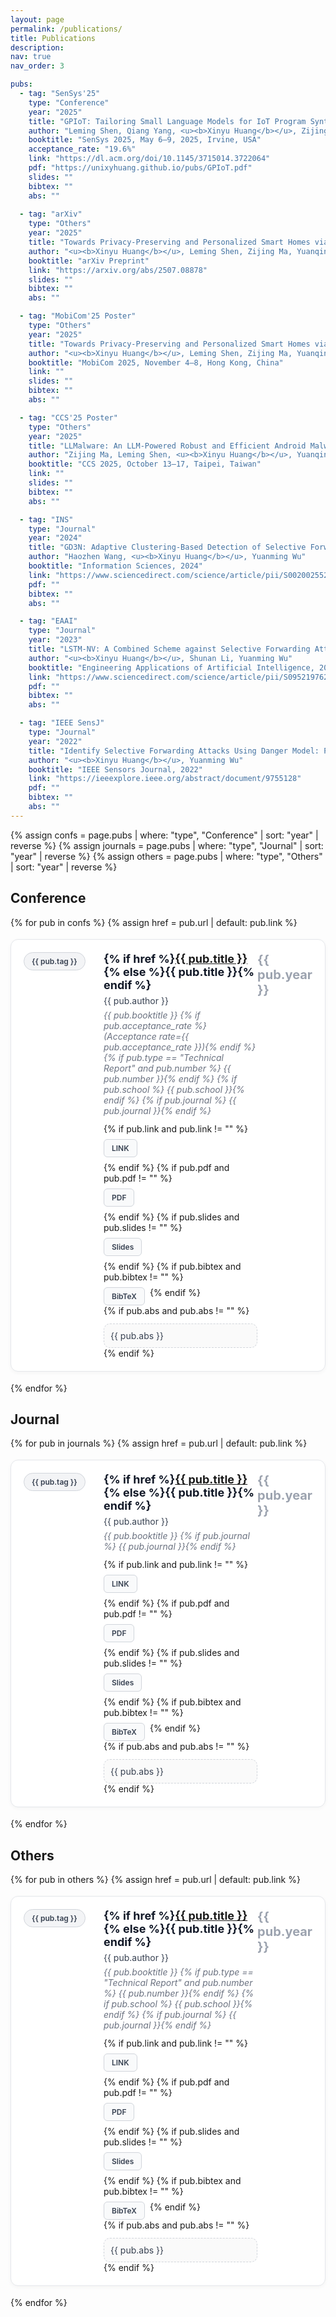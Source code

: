 ```yaml
---
layout: page
permalink: /publications/
title: Publications
description:
nav: true
nav_order: 3

pubs:
  - tag: "SenSys'25"
    type: "Conference"
    year: "2025"
    title: "GPIoT: Tailoring Small Language Models for IoT Program Synthesis and Development"
    author: "Leming Shen, Qiang Yang, <u><b>Xinyu Huang</b></u>, Zijing Ma, Yuanqing Zheng"
    booktitle: "SenSys 2025, May 6–9, 2025, Irvine, USA"
    acceptance_rate: "19.6%"
    link: "https://dl.acm.org/doi/10.1145/3715014.3722064"
    pdf: "https://unixyhuang.github.io/pubs/GPIoT.pdf"
    slides: ""
    bibtex: ""
    abs: ""
    
  - tag: "arXiv"
    type: "Others"
    year: "2025"
    title: "Towards Privacy-Preserving and Personalized Smart Homes via Tailored Small Language Models"
    author: "<u><b>Xinyu Huang</b></u>, Leming Shen, Zijing Ma, Yuanqing Zheng"
    booktitle: "arXiv Preprint"
    link: "https://arxiv.org/abs/2507.08878"
    slides: ""
    bibtex: ""
    abs: ""

  - tag: "MobiCom'25 Poster"
    type: "Others"
    year: "2025"
    title: "Towards Privacy-Preserving and Personalized Smart Homes via Tailored Small Language Models"
    author: "<u><b>Xinyu Huang</b></u>, Leming Shen, Zijing Ma, Yuanqing Zheng"
    booktitle: "MobiCom 2025, November 4–8, Hong Kong, China"
    link: ""
    slides: ""
    bibtex: ""
    abs: ""

  - tag: "CCS'25 Poster"
    type: "Others"
    year: "2025"
    title: "LLMalware: An LLM-Powered Robust and Efficient Android Malware Detection Framework"
    author: "Zijing Ma, Leming Shen, <u><b>Xinyu Huang</b></u>, Yuanqing Zheng"
    booktitle: "CCS 2025, October 13–17, Taipei, Taiwan"
    link: ""
    slides: ""
    bibtex: ""
    abs: ""

  - tag: "INS"
    type: "Journal"
    year: "2024"
    title: "GD3N: Adaptive Clustering-Based Detection of Selective Forwarding Attacks in WSNs under Variable Harsh Environments"
    author: "Haozhen Wang, <u><b>Xinyu Huang</b></u>, Yuanming Wu"
    booktitle: "Information Sciences, 2024"
    link: "https://www.sciencedirect.com/science/article/pii/S0020025524002883"
    pdf: ""
    bibtex: ""
    abs: ""

  - tag: "EAAI"
    type: "Journal"
    year: "2023"
    title: "LSTM-NV: A Combined Scheme against Selective Forwarding Attack in Event-Driven Wireless Sensor Networks under Harsh Environments"
    author: "<u><b>Xinyu Huang</b></u>, Shunan Li, Yuanming Wu"
    booktitle: "Engineering Applications of Artificial Intelligence, 2023"
    link: "https://www.sciencedirect.com/science/article/pii/S0952197623006255"
    pdf: ""
    bibtex: ""
    abs: ""

  - tag: "IEEE SensJ"
    type: "Journal"
    year: "2022"
    title: "Identify Selective Forwarding Attacks Using Danger Model: Promote the Detection Accuracy in Wireless Sensor Networks"
    author: "<u><b>Xinyu Huang</b></u>, Yuanming Wu"
    booktitle: "IEEE Sensors Journal, 2022"
    link: "https://ieeexplore.ieee.org/abstract/document/9755128"
    pdf: ""
    bibtex: ""
    abs: ""
---
```


<style>
.pub-card{
  display:grid;
  grid-template-columns: 110px 1fr 70px;
  gap:18px;
  padding:20px;
  margin:18px 0;
  border:1px solid #e5e7eb;
  border-radius:12px;
  background:#ffffff;
  box-shadow:0 2px 6px rgba(0,0,0,0.04);
}
.pub-left{display:flex;align-items:flex-start}
.pub-pill{
  background:#f3f4f6;
  border:1px solid #d1d5db;
  color:#374151;
  border-radius:999px;
  padding:6px 12px;
  font-size:12px;
  font-weight:600;
}
.pub-title{margin:0 0 6px;font-size:18px;font-weight:700;color:#111827}
.pub-authors{margin:4px 0;color:#374151}
.pub-venue{margin:6px 0 12px;color:#6b7280;font-size:14px;font-style:italic}
.pub-btns{display:flex;gap:8px;margin:6px 0 0;flex-wrap:wrap}
.pub-btn{
  border:1px solid #d1d5db;
  background:#f9fafb;
  color:#374151;
  padding:6px 12px;
  border-radius:6px;
  font-size:12px;
  font-weight:600;
  text-decoration:none;
}
.pub-btn:hover{background:#f3f4f6}
.pub-abs{border:1px dashed #d1d5db;border-radius:10px;padding:10px;margin-top:12px;background:#fafafa;color:#374151;font-size:14px}
.pub-year{grid-column:3;grid-row:1;color:#9ca3af;font-weight:700;font-size:20px;justify-self:end}
@media (max-width:800px){
  .pub-card{grid-template-columns:90px 1fr}
  .pub-year{display:none}
}
.section-title{margin-top:28px}
</style>

{% assign confs = page.pubs | where: "type", "Conference" | sort: "year" | reverse %}
{% assign journals = page.pubs | where: "type", "Journal" | sort: "year" | reverse %}
{% assign others = page.pubs | where: "type", "Others" | sort: "year" | reverse %}

## Conference

{% for pub in confs %}
{% assign href = pub.url | default: pub.link %}
<article class="pub-card">
  <div class="pub-left"><span class="pub-pill">{{ pub.tag }}</span></div>
  <div>
    <h2 class="pub-title">{% if href %}<a href="{{ href }}">{{ pub.title }}</a>{% else %}{{ pub.title }}{% endif %}</h2>
    <div class="pub-authors">{{ pub.author }}</div>
    <div class="pub-venue">
      {{ pub.booktitle }}
      {% if pub.acceptance_rate %}(Acceptance rate={{ pub.acceptance_rate }}){% endif %}
      {% if pub.type == "Technical Report" and pub.number %} {{ pub.number }}{% endif %}
      {% if pub.school %} {{ pub.school }}{% endif %}
      {% if pub.journal %} {{ pub.journal }}{% endif %}
    </div>
    <div class="pub-btns">
      {% if pub.link and pub.link != "" %}<a class="pub-btn" href="{{ pub.link }}">LINK</a>{% endif %}
      {% if pub.pdf and pub.pdf != "" %}<a class="pub-btn" href="{{ pub.pdf }}">PDF</a>{% endif %}
      {% if pub.slides and pub.slides != "" %}<a class="pub-btn" href="{{ pub.slides }}">Slides</a>{% endif %}
      {% if pub.bibtex and pub.bibtex != "" %}<a class="pub-btn" href="{{ pub.bibtex }}">BibTeX</a>{% endif %}
    </div>
    {% if pub.abs and pub.abs != "" %}<div class="pub-abs">{{ pub.abs }}</div>{% endif %}
  </div>
  <div class="pub-year">{{ pub.year }}</div>
</article>
{% endfor %}

## Journal

{% for pub in journals %}
{% assign href = pub.url | default: pub.link %}
<article class="pub-card">
  <div class="pub-left"><span class="pub-pill">{{ pub.tag }}</span></div>
  <div>
    <h2 class="pub-title">{% if href %}<a href="{{ href }}">{{ pub.title }}</a>{% else %}{{ pub.title }}{% endif %}</h2>
    <div class="pub-authors">{{ pub.author }}</div>
    <div class="pub-venue">
      {{ pub.booktitle }}
      {% if pub.journal %} {{ pub.journal }}{% endif %}
    </div>
    <div class="pub-btns">
      {% if pub.link and pub.link != "" %}<a class="pub-btn" href="{{ pub.link }}">LINK</a>{% endif %}
      {% if pub.pdf and pub.pdf != "" %}<a class="pub-btn" href="{{ pub.pdf }}">PDF</a>{% endif %}
      {% if pub.slides and pub.slides != "" %}<a class="pub-btn" href="{{ pub.slides }}">Slides</a>{% endif %}
      {% if pub.bibtex and pub.bibtex != "" %}<a class="pub-btn" href="{{ pub.bibtex }}">BibTeX</a>{% endif %}
    </div>
    {% if pub.abs and pub.abs != "" %}<div class="pub-abs">{{ pub.abs }}</div>{% endif %}
  </div>
  <div class="pub-year">{{ pub.year }}</div>
</article>
{% endfor %}

## Others

{% for pub in others %}
{% assign href = pub.url | default: pub.link %}
<article class="pub-card">
  <div class="pub-left"><span class="pub-pill">{{ pub.tag }}</span></div>
  <div>
    <h2 class="pub-title">{% if href %}<a href="{{ href }}">{{ pub.title }}</a>{% else %}{{ pub.title }}{% endif %}</h2>
    <div class="pub-authors">{{ pub.author }}</div>
    <div class="pub-venue">
      {{ pub.booktitle }}
      {% if pub.type == "Technical Report" and pub.number %} {{ pub.number }}{% endif %}
      {% if pub.school %} {{ pub.school }}{% endif %}
      {% if pub.journal %} {{ pub.journal }}{% endif %}
    </div>
    <div class="pub-btns">
      {% if pub.link and pub.link != "" %}<a class="pub-btn" href="{{ pub.link }}">LINK</a>{% endif %}
      {% if pub.pdf and pub.pdf != "" %}<a class="pub-btn" href="{{ pub.pdf }}">PDF</a>{% endif %}
      {% if pub.slides and pub.slides != "" %}<a class="pub-btn" href="{{ pub.slides }}">Slides</a>{% endif %}
      {% if pub.bibtex and pub.bibtex != "" %}<a class="pub-btn" href="{{ pub.bibtex }}">BibTeX</a>{% endif %}
    </div>
    {% if pub.abs and pub.abs != "" %}<div class="pub-abs">{{ pub.abs }}</div>{% endif %}
  </div>
  <div class="pub-year">{{ pub.year }}</div>
</article>
{% endfor %}
